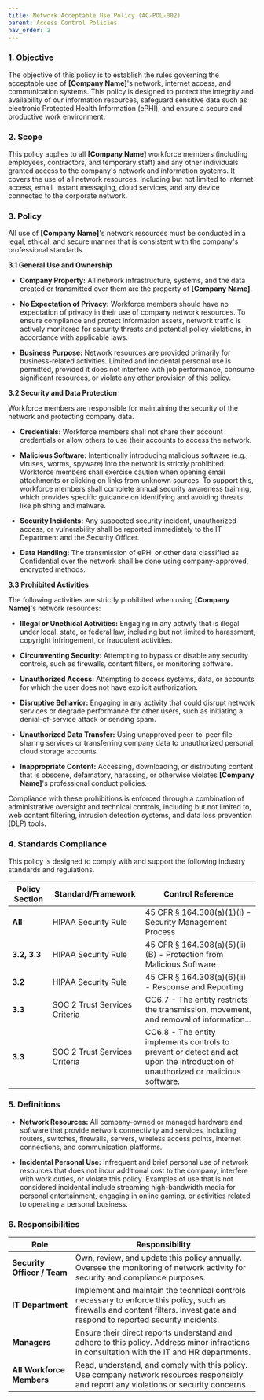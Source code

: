 ```yaml
---
title: Network Acceptable Use Policy (AC-POL-002)
parent: Access Control Policies
nav_order: 2
---
```

### 1. Objective

The objective of this policy is to establish the rules governing the acceptable use of **[Company Name]**'s network, internet access, and communication systems. This policy is designed to protect the integrity and availability of our information resources, safeguard sensitive data such as electronic Protected Health Information (ePHI), and ensure a secure and productive work environment.

### 2. Scope

This policy applies to all **[Company Name]** workforce members (including employees, contractors, and temporary staff) and any other individuals granted access to the company's network and information systems. It covers the use of all network resources, including but not limited to internet access, email, instant messaging, cloud services, and any device connected to the corporate network.

### 3. Policy

All use of **[Company Name]**'s network resources must be conducted in a legal, ethical, and secure manner that is consistent with the company's professional standards.

**3.1 General Use and Ownership**

- **Company Property:** All network infrastructure, systems, and the data created or transmitted over them are the property of **[Company Name]**.
    
- **No Expectation of Privacy:** Workforce members should have no expectation of privacy in their use of company network resources. To ensure compliance and protect information assets, network traffic is actively monitored for security threats and potential policy violations, in accordance with applicable laws.
    
- **Business Purpose:** Network resources are provided primarily for business-related activities. Limited and incidental personal use is permitted, provided it does not interfere with job performance, consume significant resources, or violate any other provision of this policy.
    

**3.2 Security and Data Protection**

Workforce members are responsible for maintaining the security of the network and protecting company data.

- **Credentials:** Workforce members shall not share their account credentials or allow others to use their accounts to access the network.
    
- **Malicious Software:** Intentionally introducing malicious software (e.g., viruses, worms, spyware) into the network is strictly prohibited. Workforce members shall exercise caution when opening email attachments or clicking on links from unknown sources. To support this, workforce members shall complete annual security awareness training, which provides specific guidance on identifying and avoiding threats like phishing and malware.
    
- **Security Incidents:** Any suspected security incident, unauthorized access, or vulnerability shall be reported immediately to the IT Department and the Security Officer.
    
- **Data Handling:** The transmission of ePHI or other data classified as Confidential over the network shall be done using company-approved, encrypted methods.
    

**3.3 Prohibited Activities**

The following activities are strictly prohibited when using **[Company Name]**'s network resources:

- **Illegal or Unethical Activities:** Engaging in any activity that is illegal under local, state, or federal law, including but not limited to harassment, copyright infringement, or fraudulent activities.
    
- **Circumventing Security:** Attempting to bypass or disable any security controls, such as firewalls, content filters, or monitoring software.
    
- **Unauthorized Access:** Attempting to access systems, data, or accounts for which the user does not have explicit authorization.
    
- **Disruptive Behavior:** Engaging in any activity that could disrupt network services or degrade performance for other users, such as initiating a denial-of-service attack or sending spam.
    
- **Unauthorized Data Transfer:** Using unapproved peer-to-peer file-sharing services or transferring company data to unauthorized personal cloud storage accounts.
    
- **Inappropriate Content:** Accessing, downloading, or distributing content that is obscene, defamatory, harassing, or otherwise violates **[Company Name]**'s professional conduct policies.
    

Compliance with these prohibitions is enforced through a combination of administrative oversight and technical controls, including but not limited to, web content filtering, intrusion detection systems, and data loss prevention (DLP) tools.

### 4. Standards Compliance

This policy is designed to comply with and support the following industry standards and regulations.

| **Policy Section** | **Standard/Framework**        | **Control Reference**                                                                                                            |
| ------------------ | ----------------------------- | -------------------------------------------------------------------------------------------------------------------------------- |
| **All**            | HIPAA Security Rule           | 45 CFR § 164.308(a)(1)(i) - Security Management Process                                                                          |
| **3.2, 3.3**       | HIPAA Security Rule           | 45 CFR § 164.308(a)(5)(ii)(B) - Protection from Malicious Software                                                               |
| **3.2**            | HIPAA Security Rule           | 45 CFR § 164.308(a)(6)(ii) - Response and Reporting                                                                              |
| **3.3**            | SOC 2 Trust Services Criteria | CC6.7 - The entity restricts the transmission, movement, and removal of information...                                           |
| **3.3**            | SOC 2 Trust Services Criteria | CC6.8 - The entity implements controls to prevent or detect and act upon the introduction of unauthorized or malicious software. |

### 5. Definitions

- **Network Resources:** All company-owned or managed hardware and software that provide network connectivity and services, including routers, switches, firewalls, servers, wireless access points, internet connections, and communication platforms.
    
- **Incidental Personal Use:** Infrequent and brief personal use of network resources that does not incur additional cost to the company, interfere with work duties, or violate this policy. Examples of use that is not considered incidental include streaming high-bandwidth media for personal entertainment, engaging in online gaming, or activities related to operating a personal business.
    

### 6. Responsibilities

| **Role**                    | **Responsibility**                                                                                                                                                             |
| --------------------------- | ------------------------------------------------------------------------------------------------------------------------------------------------------------------------------ |
| **Security Officer / Team** | Own, review, and update this policy annually. Oversee the monitoring of network activity for security and compliance purposes.                                                 |
| **IT Department**           | Implement and maintain the technical controls necessary to enforce this policy, such as firewalls and content filters. Investigate and respond to reported security incidents. |
| **Managers**                | Ensure their direct reports understand and adhere to this policy. Address minor infractions in consultation with the IT and HR departments.                                    |
| **All Workforce Members**   | Read, understand, and comply with this policy. Use company network resources responsibly and report any violations or security concerns.                                       |